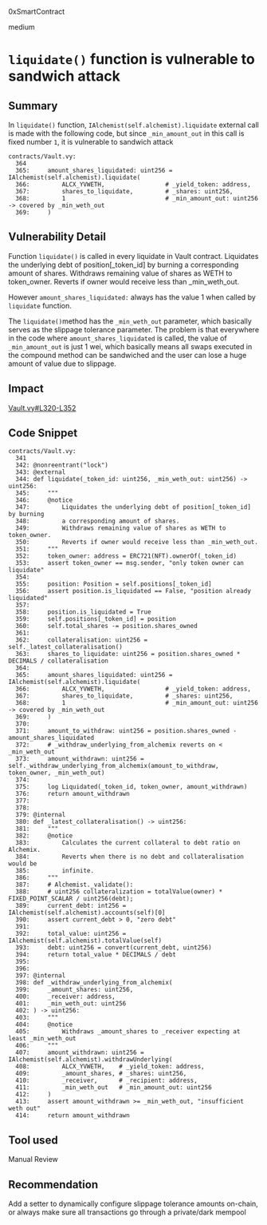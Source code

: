 0xSmartContract

medium

# `liquidate()` function is vulnerable to sandwich attack

## Summary

In `liquidate()` function, `IAlchemist(self.alchemist).liquidate` external call is made with the following code, but since `_min_amount_out` in this call is fixed number `1`, it is vulnerable to sandwich attack

```vyper
contracts/Vault.vy:
  364  
  365:     amount_shares_liquidated: uint256 = IAlchemist(self.alchemist).liquidate(
  366:         ALCX_YVWETH,                 # _yield_token: address,
  367:         shares_to_liquidate,         # _shares: uint256,
  368:         1                            # _min_amount_out: uint256 -> covered by _min_weth_out
  369:     )

```
## Vulnerability Detail

Function `liquidate()` is called in every liquidate in Vault contract.
Liquidates the underlying debt of position[_token_id] by burning a corresponding amount of shares. Withdraws remaining value of shares as WETH to token_owner. Reverts if owner would receive less than _min_weth_out.


However `amount_shares_liquidated:` always has the value 1 when called by `liquidate` function.


The `liquidate()`method has the  `_min_weth_out` parameter, which basically serves as the slippage tolerance parameter. The problem is that everywhere in the code where `amount_shares_liquidated` is called, the value of `_min_amount_out` is just 1 wei, which basically means all swaps executed in the compound method can be sandwiched and the user can lose a huge amount of value due to slippage.


## Impact
[Vault.vy#L320-L352](https://github.com/sherlock-audit/2023-02-fair-funding/blob/main/fair-funding/contracts/Vault.vy#L320-L352)

## Code Snippet

```vyper
contracts/Vault.vy:
  341  
  342: @nonreentrant("lock")
  343: @external
  344: def liquidate(_token_id: uint256, _min_weth_out: uint256) -> uint256:
  345:     """
  346:     @notice
  347:         Liquidates the underlying debt of position[_token_id] by burning
  348:         a corresponding amount of shares.
  349:         Withdraws remaining value of shares as WETH to token_owner.
  350:         Reverts if owner would receive less than _min_weth_out.
  351:     """
  352:     token_owner: address = ERC721(NFT).ownerOf(_token_id)
  353:     assert token_owner == msg.sender, "only token owner can liquidate"
  354: 
  355:     position: Position = self.positions[_token_id]
  356:     assert position.is_liquidated == False, "position already liquidated"
  357:     
  358:     position.is_liquidated = True
  359:     self.positions[_token_id] = position
  360:     self.total_shares -= position.shares_owned
  361: 
  362:     collateralisation: uint256 = self._latest_collateralisation()
  363:     shares_to_liquidate: uint256 = position.shares_owned * DECIMALS / collateralisation
  364: 
  365:     amount_shares_liquidated: uint256 = IAlchemist(self.alchemist).liquidate(
  366:         ALCX_YVWETH,                 # _yield_token: address,
  367:         shares_to_liquidate,         # _shares: uint256,
  368:         1                            # _min_amount_out: uint256 -> covered by _min_weth_out
  369:     )
  370: 
  371:     amount_to_withdraw: uint256 = position.shares_owned - amount_shares_liquidated
  372:     # _withdraw_underlying_from_alchemix reverts on < _min_weth_out
  373:     amount_withdrawn: uint256 = self._withdraw_underlying_from_alchemix(amount_to_withdraw, token_owner, _min_weth_out)
  374: 
  375:     log Liquidated(_token_id, token_owner, amount_withdrawn)
  376:     return amount_withdrawn
  377: 
  378: 
  379: @internal
  380: def _latest_collateralisation() -> uint256:
  381:     """
  382:     @notice
  383:         Calculates the current collateral to debt ratio on Alchemix.
  384:         Reverts when there is no debt and collateralisation would be
  385:         infinite.
  386:     """
  387:     # Alchemist._validate(): 
  388:     # uint256 collateralization = totalValue(owner) * FIXED_POINT_SCALAR / uint256(debt);
  389:     current_debt: int256 = IAlchemist(self.alchemist).accounts(self)[0]
  390:     assert current_debt > 0, "zero debt"
  391:     
  392:     total_value: uint256 = IAlchemist(self.alchemist).totalValue(self)
  393:     debt: uint256 = convert(current_debt, uint256)
  394:     return total_value * DECIMALS / debt
  395: 
  396: 
  397: @internal
  398: def _withdraw_underlying_from_alchemix(
  399:     _amount_shares: uint256, 
  400:     _receiver: address,
  401:     _min_weth_out: uint256
  402: ) -> uint256:
  403:     """
  404:     @notice
  405:         Withdraws _amount_shares to _receiver expecting at least _min_weth_out
  406:     """
  407:     amount_withdrawn: uint256 = IAlchemist(self.alchemist).withdrawUnderlying(
  408:         ALCX_YVWETH,    # _yield_token: address,
  409:         _amount_shares, # _shares: uint256,
  410:         _receiver,      # _recipient: address,
  411:         _min_weth_out   # _min_amount_out: uint256 
  412:     )
  413:     assert amount_withdrawn >= _min_weth_out, "insufficient weth out"
  414:     return amount_withdrawn
```

## Tool used

Manual Review

## Recommendation
Add a setter to dynamically configure slippage tolerance amounts on-chain, or always make sure all transactions go through a private/dark mempool